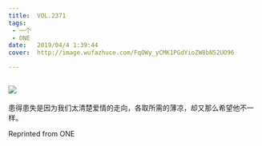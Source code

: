 ```yaml
---
title:	VOL.2371
tags:
 - 一个
 - ONE
date:	2019/04/4 1:39:44
cover:	http://image.wufazhuce.com/FqOWy_yCMK1PGdYioZW8bN52UO96

---
```

![](http://image.wufazhuce.com/FqOWy_yCMK1PGdYioZW8bN52UO96)
---

患得患失是因为我们太清楚爱情的走向，各取所需的薄凉，却又那么希望他不一样。
 
Reprinted from ONE
